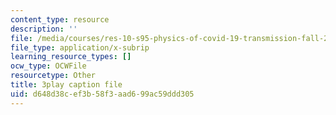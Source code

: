 ```yaml
---
content_type: resource
description: ''
file: /media/courses/res-10-s95-physics-of-covid-19-transmission-fall-2020/d648d38cef3b58f3aad699ac59ddd305_nbJRDPcJTWk.vtt
file_type: application/x-subrip
learning_resource_types: []
ocw_type: OCWFile
resourcetype: Other
title: 3play caption file
uid: d648d38c-ef3b-58f3-aad6-99ac59ddd305
---
```

